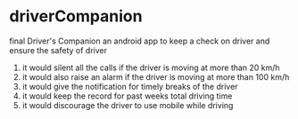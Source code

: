 # driverCompanion
final
Driver's Companion
an android app to keep a check on driver and ensure the safety of driver
1. it would silent all the calls if the driver is moving at more than 20 km/h
2. it would also raise an alarm if the driver is moving at more than 100 km/h
3. it would give the notification for timely breaks of the driver
4. it would keep the record for past weeks total driving time
5. it would discourage the driver to use mobile while driving
